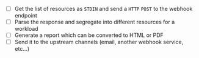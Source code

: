 - [ ] Get the list of resources as `STDIN` and send a `HTTP` `POST` to the webhook endpoint
- [ ] Parse the response and segregate into different resources for a workload
- [ ] Generate a report which can be converted to HTML or PDF
- [ ] Send it to the upstream channels (email, another webhook service, etc...)
